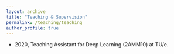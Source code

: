 ```yaml
---
layout: archive
title: "Teaching & Supervision"
permalink: /teaching/teaching
author_profile: true
---
```


* 2020, Teaching Assistant for Deep Learning (2AMM10) at TU/e.
